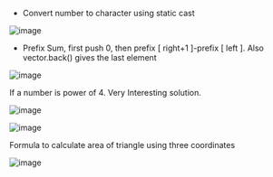 - Convert number to character using static cast

![image](https://user-images.githubusercontent.com/64318469/182184230-029eb876-d3a3-4ed5-b8d7-6cf6819176c9.png)


- Prefix Sum, first push 0, then prefix [ right+1 ]-prefix [ left ]. Also vector.back() gives the last element

![image](https://user-images.githubusercontent.com/64318469/185673760-7dc4149f-535b-4275-96ac-30a0c707b66d.png)

If a number is power of 4. Very Interesting solution.

![image](https://user-images.githubusercontent.com/64318469/185930179-73ef93d5-7174-41d3-a236-d3fd136535e0.png)

![image](https://user-images.githubusercontent.com/64318469/185930323-414ddad0-6807-4e6c-963e-2bc61ed94f98.png)

Formula to calculate area of triangle using three coordinates

![image](https://user-images.githubusercontent.com/64318469/192104535-87127e41-1824-461c-8069-7e6a222be1ff.png)


